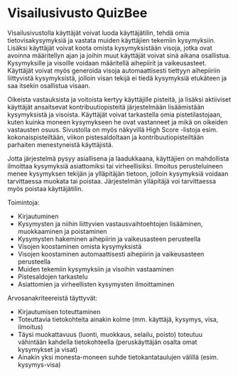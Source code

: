 # Visailusivusto QuizBee

Visailusivustolla käyttäjät voivat luoda käyttäjätilin, tehdä omia tietovisakysymyksiä ja vastata muiden käyttäjien tekemiin kysymyksiin. Lisäksi käyttäjät voivat koota omista kysymyksistään visoja, jotka ovat avoinna määritellyn ajan ja joihin muut käyttäjät voivat sinä aikana osallistua. Kysymyksille ja visoille voidaan määritellä aihepiirit ja vaikeusasteet. Käyttäjät voivat myös generoida visoja automaattisesti tiettyyn aihepiiriin liittyvistä kysymyksistä, jolloin visan tekijä ei tiedä kysymyksiä etukäteen ja saa itsekin osallistua visaan.

Oikeista vastauksista ja voitoista kertyy käyttäjille pisteitä, ja lisäksi aktiiviset käyttäjät ansaitsevat kontribuutiopisteitä järjestelmään lisäämistään kysymyksistä ja visoista. Käyttäjät voivat tarkastella  omia pistetilastojaan, kuten kuinka moneen kysymykseen he ovat vastanneet ja mikä on oikeiden vastausten osuus. Sivustolla on myös näkyvillä High Score -listoja esim. kokonaispisteiltään, viikon pistesaldoltaan ja kontribuutiopisteiltään parhaiten menestyneistä käyttäjistä. 

Jotta järjestelmä pysyy asiallisena ja laadukkaana, käyttäjien on mahdollista ilmoittaa kysymyksiä asiattomiksi tai virheellisiksi. Ilmoitus perusteluineen menee kysymyksen tekijän ja ylläpitäjän tietoon, jolloin kysymyksiä voidaan tarvittaessa muokata tai poistaa. Järjestelmän ylläpitäjä voi tarvittaessa myös poistaa käyttäjätilin.

Toimintoja: 
* Kirjautuminen
* Kysymysten ja niihin liittyvien vastausvaihtoehtojen lisääminen, muokkaaminen ja poistaminen
* Kysymysten hakeminen aihepiirin ja vaikeusasteen perusteella
* Visojen koostaminen omista kysymyksistä
* Visojen koostaminen automaattisesti aihepiirin ja vaikeusasteen perusteella
* Muiden tekemiin kysymyksiin ja visoihin vastaaminen
* Pistesaldojen tarkastelu
* Asiattomien ja virheellisten kysymysten ilmoittaminen

Arvosanakriteereistä täyttyvät:
* Kirjautumisen toteuttaminen
* Toteuttavia tietokohteita ainakin kolme (mm. käyttäjä, kysymys, visa, ilmoitus)
* Täysi muokattavuus (luonti, muokkaus, selailu, poisto) toteutuu vähintään kahdella tietokohteella (peruskäyttäjän osalta omat kysymykset ja visat)
* Ainakin yksi monesta-moneen suhde tietokantataulujen välillä (esim. kysymys-visa)
